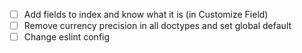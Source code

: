 - [ ] Add fields to index and know what it is (in Customize Field)
- [ ] Remove currency precision in all doctypes and set global default
- [ ] Change eslint config
